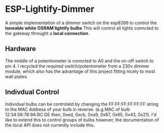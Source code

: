# ESP-Lightify-Dimmer
A simple implementation of a dimmer switch on the esp8266 to control the **tuneable white OSRAM lightify bulbs** This will control all lights conncted to the gateway throught a **local connection**. 

## Hardware
The middle of a potentiometer is conncted to A0 and the on-off switch to pin 4. I recycled the required switch/potentometer from a 230v dimmer module, which also has the advantage of this project fitting nicely to most wall plates.

## Indivdual Control
Individual bulbs can be controleld by changing the FF:FF:FF:FF:FF:FF string to the MAC Address of your bulb in reverse. (e.g MAC of bulb 12:34:56:78:9A:BC:DE then, 0xed, 0xcb, 0xa9, 0x87, 0x65, 0x43, 0x21). I'd like to extend this to control groups of bulbs however, the documentation of the local API does not currently include this.
